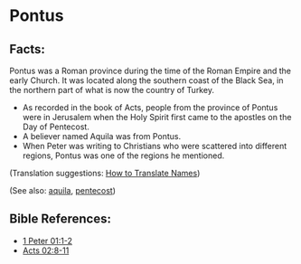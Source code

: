 # Pontus #

## Facts: ##

Pontus was a Roman province during the time of the Roman Empire and the early Church. It was located along the southern coast of the Black Sea, in the northern part of what is now the country of Turkey.

* As recorded in the book of Acts, people from the province of Pontus were in Jerusalem when the Holy Spirit first came to the apostles on the Day of Pentecost.
* A believer named Aquila was from Pontus.
* When Peter was writing to Christians who were scattered into different regions, Pontus was one of the regions he mentioned.

(Translation suggestions: [How to Translate Names](https://git.door43.org/Door43/en-ta-translate-vol1/src/master/content/translate_names.md))

(See also: [aquila](../other/aquila.md), [pentecost](../other/pentecost.md)) 

## Bible References: ##

* [1 Peter 01:1-2](https://door43.org/en/bible/notes/1pe/01/01)
* [Acts 02:8-11](https://door43.org/en/bible/notes/act/02/08)

